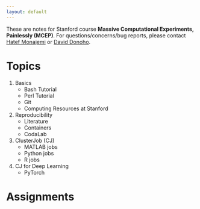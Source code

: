 ```yaml
---
layout: default
---
```


These are notes for Stanford course **Massive Computational Experiments, Painlessly (MCEP)**. For questions/concerns/bug reports, please contact [Hatef Monajemi](http://web.stanford.edu/~monajemi/) or [David Donoho](https://profiles.stanford.edu/david-donoho).

# Topics

1.  Basics
	- Bash Tutorial
	- Perl Tutorial
    - Git
	- Computing Resources at Stanford
1.  Reproducibility 
	- Literature
	- Containers
	- CodaLab
1.  ClusterJob (CJ)
	- MATLAB jobs
    - Python jobs
    - R jobs
1.  CJ for Deep Learning
    - PyTorch

# Assignments

